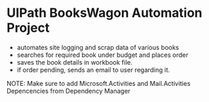 # UIPath BooksWagon Automation Project

- automates site logging and scrap data of various books
- searches for required book under budget and places order
- saves the book details in workbook file.
- if order pending, sends an email to user regarding it.

NOTE: Make sure to add Microsoft.Activities and Mail.Activities Depencencies from Dependency Manager
